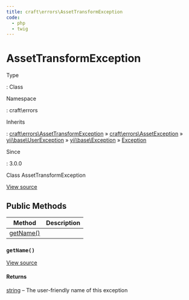 ```yaml
---
title: craft\errors\AssetTransformException
code:
  - php
  - twig
---
```


# AssetTransformException

Type

:   Class

Namespace

:   craft\errors

Inherits

:   [craft\errors\AssetTransformException](craft-errors-assettransformexception.md) &raquo;
[craft\errors\AssetException](craft-errors-assetexception.md) &raquo;
[yii\base\UserException](https://www.yiiframework.com/doc/api/2.0/yii-base-userexception) &raquo;
[yii\base\Exception](https://www.yiiframework.com/doc/api/2.0/yii-base-exception) &raquo;
[Exception](http://php.net/class.exception)

Since

:   3.0.0



Class AssetTransformException





[View source](https://github.com/craftcms/cms/blob/master/src/errors/AssetTransformException.php)






## Public Methods

| Method                                                              | Description
| ------------------------------------------------------------------- | -----------
| [getName()](craft-errors-assettransformexception.md#method-getname) |

### `getName()`










[View source](https://github.com/craftcms/cms/blob/master/src/errors/AssetTransformException.php#L21-L24)



#### Returns

[string](http://php.net/language.types.string) – The user-friendly name of this exception










